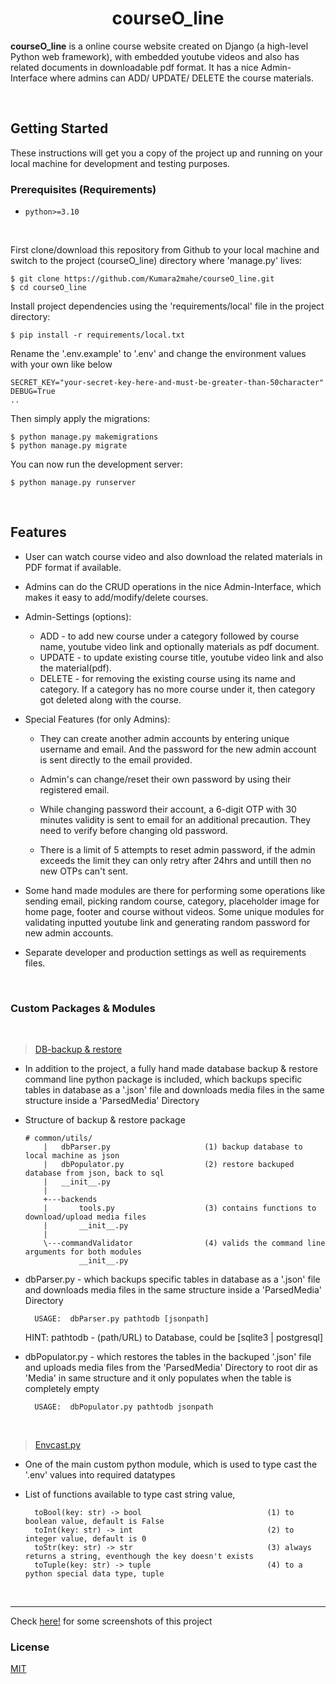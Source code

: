 ###
<h1 align="center">courseO_line</h1>

<b>courseO_line</b> is a online course website created on Django (a high-level Python web framework), with embedded youtube videos and also has related documents in downloadable pdf format. It has a nice Admin-Interface where admins can ADD/ UPDATE/ DELETE the course materials.

<br>

## Getting Started
<p>These instructions will get you a copy of the project up and running on your local machine for development and testing purposes.</p>

### Prerequisites (Requirements)

- `python>=3.10`

<br>

First clone/download this repository from Github to your local machine and switch to the project (courseO_line) directory where 'manage.py' lives:

    $ git clone https://github.com/Kumara2mahe/courseO_line.git
    $ cd courseO_line

    
Install project dependencies using the 'requirements/local' file in the project directory:

    $ pip install -r requirements/local.txt


Rename the '.env.example' to '.env' and change the environment values with your own like below

    SECRET_KEY="your-secret-key-here-and-must-be-greater-than-50character"
    DEBUG=True
    ..
    
    
Then simply apply the migrations:

    $ python manage.py makemigrations
    $ python manage.py migrate
    

You can now run the development server:

    $ python manage.py runserver

<br>

## Features

- User can watch course video and also download the related materials in PDF format if available.

- Admins can do the CRUD operations in the nice Admin-Interface, which makes it easy to add/modify/delete courses.

- Admin-Settings (options):

    - ADD - to add new course under a category followed by course name, youtube video link and optionally materials as pdf document.
    - UPDATE - to update existing course title, youtube video link and also the material(pdf).
    - DELETE - for removing the existing course using its name and category. If a category has no more course under it, then category got deleted along with the course.

- Special Features (for only Admins):

    - They can create another admin accounts by entering unique username and email. And the password for the new admin account is sent directly to the email provided.

    - Admin's can change/reset their own password by using their registered email.
    
    - While changing password their account, a 6-digit OTP with 30 minutes validity is sent to email for an additional precaution. They need to verify before changing old password.

    - There is a limit of 5 attempts to reset admin password, if the admin exceeds the limit they can only retry after 24hrs and untill then no new OTPs can't sent.

- Some hand made modules are there for performing some operations like sending email, picking random course, category, placeholder image for home page, footer and course without videos. Some unique modules for validating inputted youtube link and generating random password for new admin accounts.

- Separate developer and production settings as well as requirements files.

<br>

### Custom Packages & Modules

<br>

> [DB-backup & restore](https://github.com/Kumara2mahe/courseO_line/blob/main/common/utils/)

- In addition to the project, a fully hand made database backup & restore command line python package is included, which backups specific tables in database as a '.json' file and downloads media files in the same structure inside a 'ParsedMedia' Directory

- Structure of backup & restore package

    ```
    # common/utils/
        |   dbParser.py                     (1) backup database to local machine as json
        |   dbPopulator.py                  (2) restore backuped database from json, back to sql
        |   __init__.py
        |
        +---backends
        |       tools.py                    (3) contains functions to download/upload media files
        |       __init__.py
        |
        \---commandValidator                (4) valids the command line arguments for both modules
                __init__.py
    ```

- dbParser.py - which backups specific tables in database as a '.json' file and downloads media files in the same structure inside a 'ParsedMedia' Directory

        USAGE:  dbParser.py pathtodb [jsonpath]

    HINT: pathtodb - (path/URL) to Database, could be [sqlite3 | postgresql]


- dbPopulator.py - which restores the tables in the backuped '.json' file and uploads media files from the 'ParsedMedia' Directory to root dir as 'Media' in same structure and it only populates when the table is completely empty

        USAGE:  dbPopulator.py pathtodb jsonpath

<br>

> [Envcast.py](https://github.com/Kumara2mahe/courseO_line/blob/main/common/envcast.py)

- One of the main custom python module, which is used to type cast the '.env' values into required datatypes

- List of functions available to type cast string value,

        toBool(key: str) -> bool                            (1) to boolean value, default is False
        toInt(key: str) -> int                              (2) to integer value, default is 0
        toStr(key: str) -> str                              (3) always returns a string, eventhough the key doesn't exists
        toTuple(key: str) -> tuple                          (4) to a python special data type, tuple


<br>

____

Check [here!](https://drive.google.com/drive/folders/1D1YfnE9CDVfDKTWl1Q7p98MyrVxE1-8r?usp=share_link) for some screenshots of this project
<br>

### License
[MIT](https://choosealicense.com/licenses/mit/)